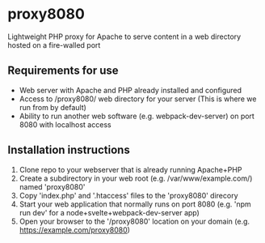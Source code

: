 # proxy8080
Lightweight PHP proxy for Apache to serve content in a web directory hosted on a fire-walled port

## Requirements for use
- Web server with Apache and PHP already installed and configured
- Access to /proxy8080/ web directory for your server (This is where we run from by default)
- Ability to run another web software (e.g. webpack-dev-server) on port 8080 with localhost access

## Installation instructions
1. Clone repo to your webserver that is already running Apache+PHP
2. Create a subdirectory in your web root (e.g. /var/www/example.com/) named 'proxy8080'
3. Copy 'index.php' and '.htaccess' files to the 'proxy8080' direcory
4. Start your web application that normally runs on port 8080 (e.g. 'npm run dev' for a node+svelte+webpack-dev-server app)
5. Open your browser to the '/proxy8080' location on your domain (e.g. https://example.com/proxy8080)
